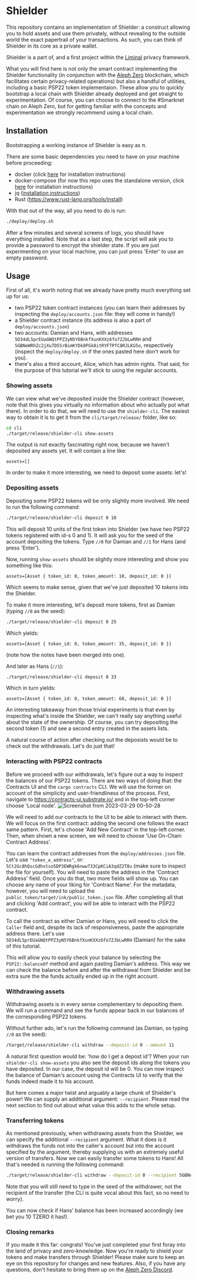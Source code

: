 # Shielder

This repository contains an implementation of Shielder: a construct allowing you to hold assets and use them privately, without revealing to the outside world the exact papertrail of your transactions. As such, you can think of Shielder in its core as a private wallet.

Shielder is a part of, and a first project within the [Liminal](https://alephzero.org/ecosystem/liminal) privacy framework.

What you will find here is not only the smart contract implementing the Shielder functionality (in conjunction with the [Aleph Zero](https://alephzero.org) blockchain, which facilitates certain privacy-related operations) but also a handful of utilities, including a basic PSP22 token implementaion. These allow you to quickly bootstrap a local chain with Shielder already deployed and get straight to experimentation.
Of course, you can choose to connect to the #Smarknet chain on Aleph Zero, but for getting familiar with the concepts and experimentation we strongly recommend using a local chain.

## Installation

Bootstrapping a working instance of Shielder is easy as π.

There are some basic dependencies you need to have on your machine before proceeding:
* docker (click [here](https://docs.docker.com/engine/install/) for installation instructions)
* docker-compose (for now this repo uses the standalone version, click [here](https://docs.docker.com/compose/install/other/) for installation instructions)
* jq ([installation instructions](https://lindevs.com/install-jq-on-ubuntu))
* Rust (https://www.rust-lang.org/tools/install)

With that out of the way, all you need to do is run:
```bash
./deploy/deploy.sh
```

After a few minutes and several screens of logs, you should have everything installed. Note that as a last step, the script will ask you to provide a password to encrypt the shielder state. If you are just experimenting on your local machine, you can just press 'Enter' to use an empty password.

## Usage

First of all, it's worth noting that we already have pretty much everything set up for us:
* two PSP22 token contract instances (you can learn their addresses by inspecting the `deploy/accounts.json` file: they will come in handy!)
* a Shielder contract instance (its address is also a part of `deploy/accounts.json`)
* two accounts: Damian and Hans, with addresses `5D34dL5prEUaGNQtPPZ3yN5Y6BnkfXunKXXz6fo7ZJbLwRRH` and `5GBNeWRhZc2jXu7D55rBimKYDk8PGk8itRYFTPfC8RJLKG5o`, respectively (inspect the `deploy/deploy.sh` if the ones pasted here don't work for you).
* there's also a third account, Alice, which has admin rights. That said, for the purpose of this tutorial we'll stick to using the regular accounts.

### Showing assets

We can view what we've deposited inside the Shielder contract (however, note that this gives you virtually no information about who actually put what there). In order to do that, we will need to use the `shielder-cli`. The easiest way to obtain it is to get it from the `cli/target/release/` folder, like so:
```bash
cd cli
./target/release/shielder-cli show-assets
```

The output is not exactly fascinating right now, because we haven't deposited any assets yet. It will contain a line like:
```
assets=[]
```

In order to make it more interesting, we need to deposit some assets: let's!

### Depositing assets

Depositing some PSP22 tokens will be only slightly more involved. We need to run the following command:
```bash
./target/release/shielder-cli deposit 0 10
```

This will deposit 10 units of the first token into Shielder (we have two PSP22 tokens registered with id-s 0 and 1).
It will ask you for the seed of the account depositing the tokens. Type `//0` for Damian and `//1` for Hans (and press 'Enter').

Now, running `show-assets` should be slightly more interesting and show you something like this:
```
assets=[Asset { token_id: 0, token_amount: 10, deposit_id: 0 }]
```
Which seems to make sense, given that we've just deposited 10 _tokens_ into the Shielder.

To make it more interesting, let's deposit more tokens, first as Damian (typing `//0` as the seed):
```bash
./target/release/shielder-cli deposit 0 25
```
Which yields:
```
assets=[Asset { token_id: 0, token_amount: 35, deposit_id: 0 }]
```
(note how the notes have been merged into one).

And later as Hans (`//1`):
```bash
./target/release/shielder-cli deposit 0 33
```

Which in turn yields:
```
assets=[Asset { token_id: 0, token_amount: 68, deposit_id: 0 }]
```

An interesting takeaway from those trivial experiments is that even by inspecting what's inside the Shielder, we can't really say anything useful about the state of the ownership.
Of course, you can try depositing the second token (1) and see a second entry created in the assets lists.

A natural course of action after checking out the deposists would be to check out the withdrawals. Let's do just that!

### Interacting with PSP22 contracts

Before we proceed with our withdrawals, let's figure out a way to inspect the balances of our PSP22 tokens. There are two ways of doing that: the Contracts UI and the `cargo contracts` CLI. We will use the former on account of the simplicity and user-friendliness of the process.
First, navigate to https://contracts-ui.substrate.io/ and in the top-left corner choose 'Local node'.
![Screenshot from 2023-03-29 00-50-28](https://user-images.githubusercontent.com/3109645/228384333-ae302d6e-bd58-47e1-b25c-dcc93c658751.png)

We will need to add our contracts to the UI to be able to interact with them. We will focus on the first contract: adding the second one follows the exact same pattern.
First, let's choose 'Add New Contract' in the top-left corner. Then, when shown a new screen, we will need to choose 'Use On-Chain Contract Address'.

You can learn the contract addresses from the `deploy/addresses.json` file. Let's use `"token_a_address"`, or: `5Ct2Gc8hQscGdhxtso5DP3EWRgk6nww733CpKCiA3qdZ2T8u` (make sure to inspect the file for yourself).
You will need to paste the address in the 'Contract Address' field. Once you do that, two more fields will show up. You can choose any name of your liking for 'Contract Name'. For the metadata, however, you will need to upload the `public_token/target/ink/public_token.json` file.
After completing all that and clicking 'Add contract', you will be able to interact with the PSP22 contract.

To call the contract as either Damian or Hans, you will need to click the `Caller` field and, despite its lack of responsiveness, paste the appropriate address there. Let's use `5D34dL5prEUaGNQtPPZ3yN5Y6BnkfXunKXXz6fo7ZJbLwRRH` (Damian) for the sake of this tutorial.

This will allow you to easily check your balance by selecting the `PSP22::balanceOf` method and again pasting Damian's address. This way we can check the balance before and after the withdrawal from Shielder and be extra sure the the funds actually ended up in the right account.

### Withdrawing assets

Withdrawing assets is in every sense complementary to depositing them. We will run a command and see the funds appear back in our balances of the corresponding PSP22 tokens.

Without further ado, let's run the following command (as Damian, so typing `//0` as the seed):
```bash
/target/release/shielder-cli withdraw --deposit-id 0 --amount 11
```

A natural first question would be: 'how do I get a depost id'? When your run `shielder-cli show-assets` you also see the deposit ids along the tokens you have deposited. In our case, the deposit id will be 0.
You can now inspect the balance of Damian's account using the Contracts UI to verify that the funds indeed made it to his account.

But here comes a major twist and arguably a large chunk of Shielder's power! We can supply an additional argument: `--recipient`. Please read the next section to find out about what value this adds to the whole setup.

### Transferring tokens

As mentioned previously, when withdrawing assets from the Shielder, we can specify the additional `--recipient` argument. What it does is it withdraws the funds not into the caller's account but into the account specified by the argument, thereby supplying us with an extremely useful version of transfers.
Now we can easily transfer some tokens to Hans! All that's needed is running the following command:
```bash
./target/release/shielder-cli withdraw --deposit-id 0 --recipient 5GBNeWRhZc2jXu7D55rBimKYDk8PGk8itRYFTPfC8RJLKG5o --amount 15
```
Note that you will still need to type in the seed of the withdrawer, not the recipient of the transfer (the CLI is quite vocal about this fact, so no need to worry).

You can now check if Hans' balance has been increased accordingly (we bet you 10 TZERO it has!).

### Closing remarks

If you made it this far: congrats! You've just completed your first foray into the land of privacy and zero-knowledge. Now you're ready to shield your tokens and make transfers through Shielder!
Please make sure to keep an eye on this repository for changes and new features. Also, if you have any questions, don't hesitate to bring them up on the [Aleph Zero Discord](https://discord.com/invite/alephzero).
